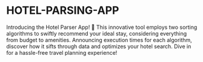 # HOTEL-PARSING-APP
Introducing the Hotel Parser App! 🌟 This innovative tool employs two sorting algorithms to swiftly recommend your ideal stay, considering everything from budget to amenities. Announcing execution times for each algorithm, discover how it sifts through data and optimizes your hotel search. Dive in for a hassle-free travel planning experience! 
